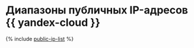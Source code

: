 # Диапазоны публичных IP-адресов {{ yandex-cloud }}

{% include [public-ip-list](../../_includes/vpc/public-ip-list.md) %}
